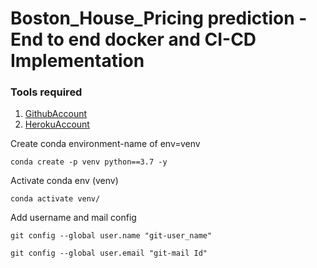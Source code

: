 # Boston_House_Pricing prediction - End to end docker and CI-CD Implementation

### Tools required
1. [GithubAccount](https://github.com)
2. [HerokuAccount](https://heroku.com)

Create conda environment-name of env=venv
```
conda create -p venv python==3.7 -y
```

Activate conda env (venv)
```
conda activate venv/
```


Add username and mail config
```
git config --global user.name "git-user_name"
```
```
git config --global user.email "git-mail Id"
```
